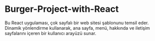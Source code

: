 # Burger-Project-with-React
Bu React uygulaması, çok sayfalı bir web sitesi şablonunu temsil eder. Dinamik yönlendirme kullanarak, ana sayfa, menü, hakkında ve iletişim sayfalarını içeren bir kullanıcı arayüzü sunar.
